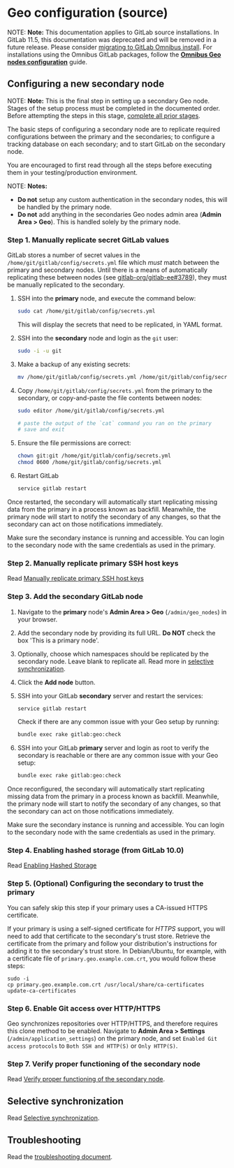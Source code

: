 # Geo configuration (source)

NOTE: **Note:**
This documentation applies to GitLab source installations. In GitLab 11.5, this documentation was deprecated and will be removed in a future release.
Please consider [migrating to GitLab Omnibus install](https://docs.gitlab.com/omnibus/update/convert_to_omnibus.html). For installations
using the Omnibus GitLab packages, follow the
[**Omnibus Geo nodes configuration**][configuration] guide.

## Configuring a new secondary node

NOTE: **Note:**
This is the final step in setting up a secondary Geo node. Stages of the setup
process must be completed in the documented order. Before attempting the steps
in this stage, [complete all prior stages][setup-geo-source].

The basic steps of configuring a secondary node are to replicate required
configurations between the primary and the secondaries; to configure a tracking
database on each secondary; and to start GitLab on the secondary node.

You are encouraged to first read through all the steps before executing them
in your testing/production environment.


NOTE: **Notes:**
- **Do not** setup any custom authentication in the secondary nodes, this will be
  handled by the primary node.
- **Do not** add anything in the secondaries Geo nodes admin area
  (**Admin Area > Geo**). This is handled solely by the primary node.

### Step 1. Manually replicate secret GitLab values

GitLab stores a number of secret values in the `/home/git/gitlab/config/secrets.yml`
file which *must* match between the primary and secondary nodes. Until there is
a means of automatically replicating these between nodes (see [gitlab-org/gitlab-ee#3789]), they must
be manually replicated to the secondary.

1. SSH into the **primary** node, and execute the command below:

    ```bash
    sudo cat /home/git/gitlab/config/secrets.yml
    ```

    This will display the secrets that need to be replicated, in YAML format.

1. SSH into the **secondary** node and login as the `git` user:

    ```bash
    sudo -i -u git
    ```

1. Make a backup of any existing secrets:

    ```bash
    mv /home/git/gitlab/config/secrets.yml /home/git/gitlab/config/secrets.yml.`date +%F`
    ```

1. Copy `/home/git/gitlab/config/secrets.yml` from the primary to the secondary, or
   copy-and-paste the file contents between nodes:

    ```bash
    sudo editor /home/git/gitlab/config/secrets.yml

    # paste the output of the `cat` command you ran on the primary
    # save and exit
    ```

1. Ensure the file permissions are correct:

    ```bash
    chown git:git /home/git/gitlab/config/secrets.yml
    chmod 0600 /home/git/gitlab/config/secrets.yml
    ```
    
1. Restart GitLab

    ```bash
    service gitlab restart
    ```

Once restarted, the secondary will automatically start replicating missing data
from the primary in a process known as backfill. Meanwhile, the primary node
will start to notify the secondary of any changes, so that the secondary can
act on those notifications immediately.

Make sure the secondary instance is running and accessible. You can login to
the secondary node with the same credentials as used in the primary.

### Step 2. Manually replicate primary SSH host keys

Read [Manually replicate primary SSH host keys][configuration-replicate-ssh]

### Step 3. Add the secondary GitLab node

1. Navigate to the **primary** node's **Admin Area > Geo**
   (`/admin/geo_nodes`) in your browser.
1. Add the secondary node by providing its full URL. **Do NOT** check the box
   'This is a primary node'.
1. Optionally, choose which namespaces should be replicated by the
   secondary node. Leave blank to replicate all. Read more in
   [selective synchronization](#selective-synchronization).
1. Click the **Add node** button.
1. SSH into your GitLab **secondary** server and restart the services:

    ```bash
    service gitlab restart
    ```
   
    Check if there are any common issue with your Geo setup by running:
   
    ```bash
    bundle exec rake gitlab:geo:check
    ```
   
1. SSH into your GitLab **primary** server and login as root to verify the
   secondary is reachable or there are any common issue with your Geo setup:

    ```bash
    bundle exec rake gitlab:geo:check
    ```

Once reconfigured, the secondary will automatically start
replicating missing data from the primary in a process known as backfill.
Meanwhile, the primary node will start to notify the secondary of any changes, so
that the secondary can act on those notifications immediately.

Make sure the secondary instance is running and accessible.
You can login to the secondary node with the same credentials as used in the primary.

### Step 4. Enabling hashed storage (from GitLab 10.0)

Read [Enabling Hashed Storage][configuration-hashed-storage]

### Step 5. (Optional) Configuring the secondary to trust the primary

You can safely skip this step if your primary uses a CA-issued HTTPS certificate.

If your primary is using a self-signed certificate for *HTTPS* support, you will
need to add that certificate to the secondary's trust store. Retrieve the
certificate from the primary and follow your distribution's instructions for
adding it to the secondary's trust store. In Debian/Ubuntu, for example, with a
certificate file of `primary.geo.example.com.crt`, you would follow these steps:

```
sudo -i
cp primary.geo.example.com.crt /usr/local/share/ca-certificates
update-ca-certificates
```

### Step 6. Enable Git access over HTTP/HTTPS

Geo synchronizes repositories over HTTP/HTTPS, and therefore requires this clone
method to be enabled. Navigate to **Admin Area > Settings**
(`/admin/application_settings`) on the primary node, and set
`Enabled Git access protocols` to `Both SSH and HTTP(S)` or `Only HTTP(S)`.

### Step 7. Verify proper functioning of the secondary node

Read [Verify proper functioning of the secondary node][configuration-verify-node].


## Selective synchronization

Read [Selective synchronization][configuration-selective-replication].

## Troubleshooting

Read the [troubleshooting document][troubleshooting].

[setup-geo-source]: index.md#using-gitlab-installed-from-source
[gitlab-org/gitlab-ee#3789]: https://gitlab.com/gitlab-org/gitlab-ee/issues/3789
[configuration]: configuration.md
[configuration-hashed-storage]: configuration.md#step-4-optional-enabling-hashed-storage-from-gitlab-10-0
[configuration-replicate-ssh]: configuration.md#step-2-manually-replicate-primary-ssh-host-keys
[configuration-selective-replication]: configuration.md#selective-synchronization
[configuration-verify-node]: configuration.md#step-7-verify-proper-functioning-of-the-secondary-node
[troubleshooting]: troubleshooting.md
